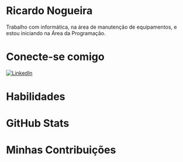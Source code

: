 # Ricardo Nogueira
Trabalho com informática, na área de manutenção de equipamentos, e estou iniciando na Área da Programação.


# Conecte-se comigo

[![LinkedIn](https://img.shields.io/badge/LinkedIn-0077B5?style=for-the-badge&logo=linkedin&logoColor=white)](www.linkedin.com/in/ricardo-nogueira-4ab694161/)


# Habilidades





# GitHub Stats



# Minhas Contribuições